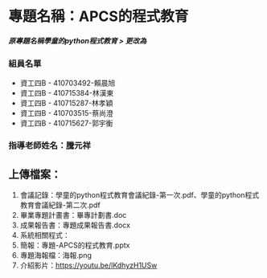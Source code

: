 # 專題名稱：APCS的程式教育
##### 原專題名稱學童的python程式教育 > 更改為



### 組員名單
- 資工四B - 410703492-賴晨旭
- 資工四B - 410715384-林漢東
- 資工四B - 410715287-林孝穎
- 資工四B - 410703515-蔡尚澄
- 資工四B - 410715627-郭宇衡
### 指導老師姓名：騰元祥

## 上傳檔案：
1. 會議記錄：學童的python程式教育會議紀錄-第一次.pdf、學童的python程式教育會議紀錄-第二次.pdf
2. 畢業專題計畫書：畢專計劃書.doc
3. 成果報告書：專題成果報告書.docx
4. 系統相關程式：
5. 簡報：專題-APCS的程式教育.pptx
6. 專題海報檔：海報.png
7. 介紹影片：https://youtu.be/lKdhyzH1USw
